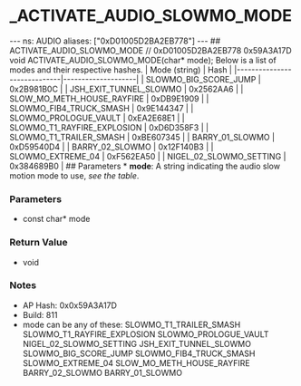 # _ACTIVATE_AUDIO_SLOWMO_MODE

--- ns: AUDIO aliases: ["0xD01005D2BA2EB778"] --- ## ACTIVATE_AUDIO_SLOWMO_MODE  // 0xD01005D2BA2EB778 0x59A3A17D void ACTIVATE_AUDIO_SLOWMO_MODE(char* mode);  Below is a list of modes and their respective hashes.  | Mode (string)               | Hash               | |-----------------------------|--------------------| | SLOWMO_BIG_SCORE_JUMP       | 0x2B981B0C         | | JSH_EXIT_TUNNEL_SLOWMO      | 0x2562AA6          | | SLOW_MO_METH_HOUSE_RAYFIRE  | 0xDB9E1909         | | SLOWMO_FIB4_TRUCK_SMASH     | 0x9E144347         | | SLOWMO_PROLOGUE_VAULT       | 0xEA2E68E1         | | SLOWMO_T1_RAYFIRE_EXPLOSION | 0xD6D358F3         | | SLOWMO_T1_TRAILER_SMASH     | 0xBE607345         | | BARRY_01_SLOWMO             | 0xD59540D4         | | BARRY_02_SLOWMO             | 0x12F140B3         | | SLOWMO_EXTREME_04           | 0xF562EA50         | | NIGEL_02_SLOWMO_SETTING     | 0x384689B0         |  ## Parameters * **mode**: A string indicating the audio slow motion mode to use, *see the table*.

### Parameters
* const char* mode

### Return Value
* void

### Notes
* AP Hash: 0x0x59A3A17D
* Build: 811
* mode can be any of these: 
SLOWMO_T1_TRAILER_SMASH
SLOWMO_T1_RAYFIRE_EXPLOSION
SLOWMO_PROLOGUE_VAULT
NIGEL_02_SLOWMO_SETTING
JSH_EXIT_TUNNEL_SLOWMO
SLOWMO_BIG_SCORE_JUMP
SLOWMO_FIB4_TRUCK_SMASH
SLOWMO_EXTREME_04
SLOW_MO_METH_HOUSE_RAYFIRE
BARRY_02_SLOWMO
BARRY_01_SLOWMO

